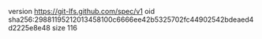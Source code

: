 version https://git-lfs.github.com/spec/v1
oid sha256:29881195212013458100c6666ee42b5325702fc44902542bdeaed4d2225e8e48
size 116
